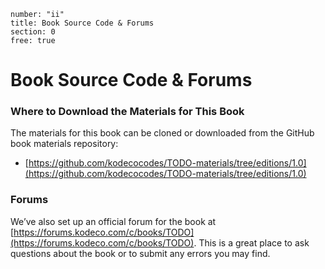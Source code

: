 ```metadata
number: "ii"
title: Book Source Code & Forums
section: 0
free: true
```

# Book Source Code & Forums

### Where to Download the Materials for This Book

The materials for this book can be cloned or downloaded from the GitHub book materials repository:

- [https://github.com/kodecocodes/TODO-materials/tree/editions/1.0](https://github.com/kodecocodes/TODO-materials/tree/editions/1.0)

### Forums

We’ve also set up an official forum for the book at [https://forums.kodeco.com/c/books/TODO](https://forums.kodeco.com/c/books/TODO). This is a great place to ask questions about the book or to submit any errors you may find.
